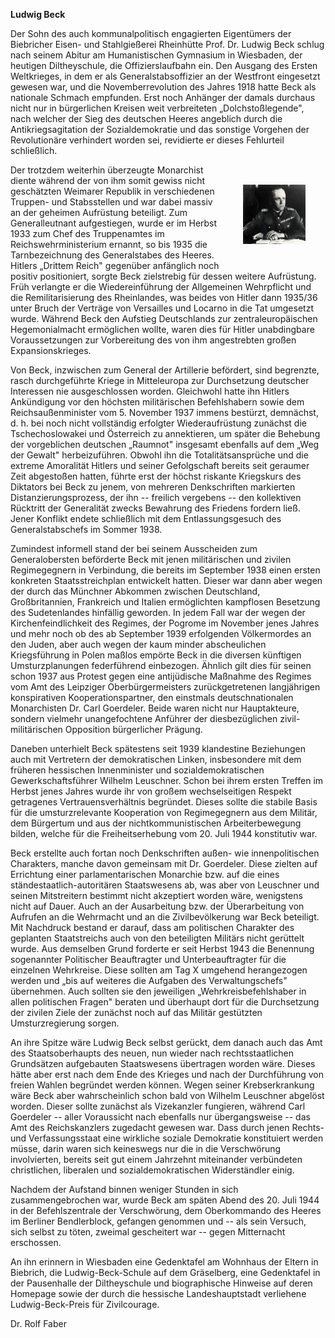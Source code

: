 **Ludwig Beck**

Der Sohn des auch kommunalpolitisch engagierten Eigentümers der
Biebricher Eisen- und Stahlgießerei Rheinhütte Prof. Dr. Ludwig Beck
schlug nach seinem Abitur am Humanistischen Gymnasium in Wiesbaden, der
heutigen Diltheyschule, die Offizierslaufbahn ein. Den Ausgang des
Ersten Weltkrieges, in dem er als Generalstabsoffizier an der Westfront
eingesetzt gewesen war, und die Novemberrevolution des Jahres 1918 hatte
Beck als nationale Schmach empfunden. Erst noch Anhänger der damals
durchaus nicht nur in bürgerlichen Kreisen weit verbreiteten
„Dolchstoßlegende", nach welcher der Sieg des deutschen Heeres angeblich
durch die Antikriegsagitation der Sozialdemokratie und das sonstige
Vorgehen der Revolutionäre verhindert worden sei, revidierte er dieses
Fehlurteil schließlich.

<img alt="Abb 2" src="bilder/Abb%202.jpg" style="float: right;width: 100px;margin: 2rem;">

Der trotzdem weiterhin überzeugte Monarchist diente während der von ihm
somit gewiss nicht geschätzten Weimarer Republik in verschiedenen
Truppen- und Stabsstellen und war dabei massiv an der geheimen
Aufrüstung beteiligt. Zum Generalleutnant aufgestiegen, wurde er im
Herbst 1933 zum Chef des Truppenamtes im Reichswehrministerium ernannt,
so bis 1935 die Tarnbezeichnung des Generalstabes des Heeres. Hitlers
„Drittem Reich" gegenüber anfänglich noch positiv positioniert, sorgte
Beck zielstrebig für dessen weitere Aufrüstung. Früh verlangte er die
Wiedereinführung der Allgemeinen Wehrpflicht und die Remilitarisierung
des Rheinlandes, was beides von Hitler dann 1935/36 unter Bruch der
Verträge von Versailles und Locarno in die Tat umgesetzt wurde. Während
Beck den Aufstieg Deutschlands zur zentraleuropäischen Hegemonialmacht
ermöglichen wollte, waren dies für Hitler unabdingbare Voraussetzungen
zur Vorbereitung des von ihm angestrebten großen Expansionskrieges.

Von Beck, inzwischen zum General der Artillerie befördert, sind
begrenzte, rasch durchgeführte Kriege in Mitteleuropa zur Durchsetzung
deutscher Interessen nie ausgeschlossen worden. Gleichwohl hatte ihn
Hitlers Ankündigung vor den höchsten militärischen Befehlshabern sowie
dem Reichsaußenminister vom 5. November 1937 immens bestürzt, demnächst,
d. h. bei noch nicht vollständig erfolgter Wiederaufrüstung zunächst die
Tschechoslowakei und Österreich zu annektieren, um später die Behebung
der vorgeblichen deutschen „Raumnot" insgesamt ebenfalls auf dem „Weg
der Gewalt" herbeizuführen. Obwohl ihn die Totalitätsansprüche und die
extreme Amoralität Hitlers und seiner Gefolgschaft bereits seit geraumer
Zeit abgestoßen hatten, führte erst der höchst riskante Kriegskurs des
Diktators bei Beck zu jenem, von mehreren Denkschriften markierten
Distanzierungsprozess, der ihn -- freilich vergebens -- den kollektiven
Rücktritt der Generalität zwecks Bewahrung des Friedens fordern ließ.
Jener Konflikt endete schließlich mit dem Entlassungsgesuch des
Generalstabschefs im Sommer 1938.

Zumindest informell stand der bei seinem Ausscheiden zum Generalobersten
beförderte Beck mit jenen militärischen und zivilen Regimegegnern in
Verbindung, die bereits im September 1938 einen ersten konkreten
Staatsstreichplan entwickelt hatten. Dieser war dann aber wegen der
durch das Münchner Abkommen zwischen Deutschland, Großbritannien,
Frankreich und Italien ermöglichten kampflosen Besetzung des
Sudetenlandes hinfällig geworden. In jedem Fall war der wegen der
Kirchenfeindlichkeit des Regimes, der Pogrome im November jenes Jahres
und mehr noch ob des ab September 1939 erfolgenden Völkermordes an den
Juden, aber auch wegen der kaum minder abscheulichen Kriegsführung in
Polen maßlos empörte Beck in die diversen künftigen Umsturzplanungen
federführend einbezogen. Ähnlich gilt dies für seinen schon 1937 aus
Protest gegen eine antijüdische Maßnahme des Regimes vom Amt des
Leipziger Oberbürgermeisters zurückgetretenen langjährigen konspirativen
Kooperationspartner, den einstmals deutschnationalen Monarchisten Dr.
Carl Goerdeler. Beide waren nicht nur Hauptakteure, sondern vielmehr
unangefochtene Anführer der diesbezüglichen zivil-militärischen
Opposition bürgerlicher Prägung.

Daneben unterhielt Beck spätestens seit 1939 klandestine Beziehungen
auch mit Vertretern der demokratischen Linken, insbesondere mit dem
früheren hessischen Innenminister und sozialdemokratischen
Gewerkschaftsführer Wilhelm Leuschner. Schon bei ihrem ersten Treffen im
Herbst jenes Jahres wurde ihr von großem wechselseitigen Respekt
getragenes Vertrauensverhältnis begründet. Dieses sollte die stabile
Basis für die umsturzrelevante Kooperation von Regimegegnern aus dem
Militär, dem Bürgertum und aus der nichtkommunistischen Arbeiterbewegung
bilden, welche für die Freiheitserhebung vom 20. Juli 1944 konstitutiv
war.

Beck erstellte auch fortan noch Denkschriften außen- wie
innenpolitischen Charakters, manche davon gemeinsam mit Dr. Goerdeler.
Diese zielten auf Errichtung einer parlamentarischen Monarchie bzw. auf
die eines ständestaatlich-autoritären Staatswesens ab, was aber von
Leuschner und seinen Mitstreitern bestimmt nicht akzeptiert worden wäre,
wenigstens nicht auf Dauer. Auch an der Ausarbeitung bzw. der
Überarbeitung von Aufrufen an die Wehrmacht und an die Zivilbevölkerung
war Beck beteiligt. Mit Nachdruck bestand er darauf, dass am politischen
Charakter des geplanten Staatstreichs auch von den beteiligten Militärs
nicht gerüttelt wurde. Aus demselben Grund forderte er seit Herbst 1943
die Benennung sogenannter Politischer Beauftragter und Unterbeauftragter
für die einzelnen Wehrkreise. Diese sollten am Tag X umgehend
herangezogen werden und „bis auf weiteres die Aufgaben des
Verwaltungschefs" übernehmen. Auch sollten sie den jeweiligen
„Wehrkreisbefehlshaber in allen politischen Fragen" beraten und
überhaupt dort für die Durchsetzung der zivilen Ziele der zunächst noch
auf das Militär gestützten Umsturzregierung sorgen.

An ihre Spitze wäre Ludwig Beck selbst gerückt, dem danach auch das Amt
des Staatsoberhaupts des neuen, nun wieder nach rechtsstaatlichen
Grundsätzen aufgebauten Staatswesens übertragen worden wäre. Dieses
hätte aber erst nach dem Ende des Krieges und nach der Durchführung von
freien Wahlen begründet werden können. Wegen seiner Krebserkrankung wäre
Beck aber wahrscheinlich schon bald von Wilhelm Leuschner abgelöst
worden. Dieser sollte zunächst als Vizekanzler fungieren, während Carl
Goerdeler -- aller Voraussicht nach ebenfalls nur übergangsweise -- das
Amt des Reichskanzlers zugedacht gewesen war. Dass durch jenen Rechts-
und Verfassungsstaat eine wirkliche soziale Demokratie konstituiert
werden müsse, darin waren sich keineswegs nur die in die Verschwörung
involvierten, bereits seit gut einem Jahrzehnt miteinander verbündeten
christlichen, liberalen und sozialdemokratischen Widerständler einig.

Nachdem der Aufstand binnen weniger Stunden in sich zusammengebrochen
war, wurde Beck am späten Abend des 20. Juli 1944 in der Befehlszentrale
der Verschwörung, dem Oberkommando des Heeres im Berliner Bendlerblock,
gefangen genommen und -- als sein Versuch, sich selbst zu töten, zweimal
gescheitert war -- gegen Mitternacht erschossen.

An ihn erinnern in Wiesbaden eine Gedenktafel am Wohnhaus der Eltern in
Biebrich, die Ludwig-Beck-Schule auf dem Gräselberg, eine Gedenktafel in
der Pausenhalle der Diltheyschule und biographische Hinweise auf deren
Homepage sowie der durch die hessische Landeshauptstadt verliehene
Ludwig-Beck-Preis für Zivilcourage.

Dr. Rolf Faber
